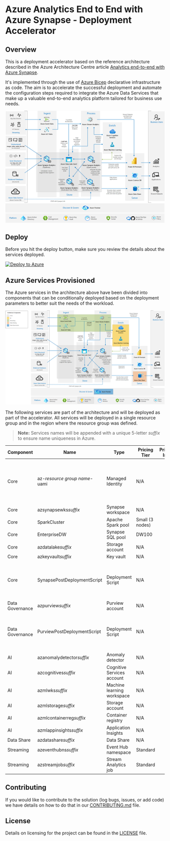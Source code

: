 # Azure Analytics End to End with Azure Synapse - Deployment Accelerator

## Overview

This is a deployment accelerator based on the reference architecture described in the Azure Architecture Centre article [Analytics end-to-end with Azure Synapse](https://docs.microsoft.com/en-us/azure/architecture/example-scenario/dataplate2e/data-platform-end-to-end). 

It's implemented through the use of [Azure Bicep](https://github.com/Azure/bicep) declarative infrastructure as code. The aim is to accelerate the successful deployment and automate the configuration steps required to integrate the Azure Data Services that make up a valuable end-to-end analytics platform tailored for business use needs.

![Reference Architecture](./Diagrams/AzureAnalyticsEndToEnd.png)

## Deploy

Before you hit the deploy button, make sure you review the details about the services deployed.

[![Deploy to Azure](https://aka.ms/deploytoazurebutton)](https://portal.azure.com/#blade/Microsoft_Azure_CreateUIDef/CustomDeploymentBlade/uri/https%3A%2F%2Fraw.githubusercontent.com%2FfabragaMS%2FAzureAnalyticsE2E%2Fmaster%2FDeploy%2FAzureAnalyticsE2E.json/uiFormDefinitionUri/https%3A%2F%2Fraw.githubusercontent.com%2FfabragaMS%2FAzureAnalyticsE2E%2Fmaster%2FDeploy%2FcreateUiDefinition.json)

## Azure Services Provisioned

The Azure services in the architecture above have been divided into components that can be conditionally deployed based on the deployment parameters to better suit the needs of the workload.


![Achitecture Components](./Diagrams/ArchitectureComponents.png)

The following services are part of the architecture and will be deployed as part of the accelerator. All services will be deployed in a single resource group and in the region where the resource group was defined.

> **Note:** Services names will be appended with a unique 5-letter *suffix* to ensure name uniqueness in Azure.

Component        |Name                           | Type                      | Pricing Tier             |Pricing Info   | Conditional  |Notes
-----------------|-------------------------------|---------------------------|--------------------------|---------------|--------------|------------
Core             |az-*resource group name*-uami  |Managed Identity           | N/A                      |               |              | Required to run post-deployment scripts. Should be deleted once deployment is complete.
Core             |azsynapsewks*suffix*           |Synapse workspace          | N/A                      |               | No           |
Core             |SparkCluster                   |Apache Spark pool          | Small (3 nodes)          |               | No           |
Core             |EnterpriseDW                   |Synapse SQL pool           | DW100                    |               | Yes          |
Core             |azdatalake*suffix*             |Storage account            | N/A                      |               | No           |
Core             |azkeyvault*suffix*             |Key vault                  | N/A                      |               | No           |
Core             |SynapsePostDeploymentScript    |Deployment Script          | N/A                      |               | No           |Deployment script resources will be automatically deleted after 24hs.
Data Governance  |azpurview*suffix*              |Purview account            | N/A                      |               | Yes          |
Data Governance  |PurviewPostDeploymentScript    |Deployment Script          | N/A                      |               | Yes          | Deployment script resources will be automatically deleted after 24hs.
AI               |azanomalydetector*suffix*      |Anomaly detector           | N/A                      |               | Yes          |
AI               |azcognitives*suffix*           |Cognitive Services account | N/A                      |               | Yes          |
AI               |azmlwks*suffix*                |Machine learning workspace | N/A                      |               | Yes          |
AI               |azmlstorage*suffix*            |Storage account            | N/A                      |               | Yes          |
AI               |azmlcontainerreg*suffix*       |Container registry         | N/A                      |               | Yes          |
AI               |azmlappinsights*suffix*        |Application Insights       | N/A                      |               | Yes          |
Data Share       |azdatashare*suffix*            |Data Share                 | N/A                      |               | Yes          |
Streaming        |azeventhubns*suffix*           |Event Hub namespace        | Standard                 |               | Yes          |
Streaming        |azstreamjob*suffix*            |Stream Analytics job       | Standard                 |               | Yes          |



## Contributing
If you would like to contribute to the solution (log bugs, issues, or add code) we have details on how to do that in our [CONTRIBUTING.md](https://github.com/fabragaMS/AzureAnalyticsE2E/blob/master/README.md) file.


## License
Details on licensing for the project can be found in the [LICENSE](https://github.com/fabragaMS/AzureAnalyticsE2E/blob/master/LICENSE) file.